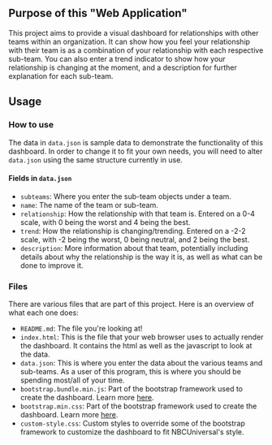 ## Purpose of this "Web Application"
This project aims to provide a visual dashboard for relationships with other teams within an organization. It can show how you feel your relationship with their team is as a combination of your relationship with each respective sub-team. You can also enter a trend indicator to show how your relationship is changing at the moment, and a description for further explanation for each sub-team.
## Usage
### How to use
The data in `data.json` is sample data to demonstrate the functionality of this dashboard. In order to change it to fit your own needs, you will need to alter `data.json` using the same structure currently in use.
#### Fields in `data.json`
- `subteams`: Where you enter the sub-team objects under a team.
- `name`: The name of the team or sub-team.
- `relationship`: How the relationship with that team is. Entered on a 0-4 scale, with 0 being the worst and 4 being the best.
- `trend`: How the relationship is changing/trending. Entered on a -2-2 scale, with -2 being the worst, 0 being neutral, and 2 being the best.
- `description`: More information about that team, potentially including details about why the relationship is the way it is, as well as what can be done to improve it.
### Files
There are various files that are part of this project. Here is an overview of what each one does:
- `README.md`: The file you're looking at!
- `index.html`: This is the file that your web browser uses to actually render the dashboard. It contains the html as well as the javascript to look at the data.
- `data.json`: This is where you enter the data about the various teams and sub-teams. As a user of this program, this is where you should be spending most/all of your time.
- `bootstrap.bundle.min.js`: Part of the bootstrap framework used to create the dashboard. Learn more [here](https://getbootstrap.com/).
- `bootstrap.min.css`: Part of the bootstrap framework used to create the dashboard. Learn more [here](https://getbootstrap.com/).
- `custom-style.css`: Custom styles to override some of the bootstrap framework to customize the dashboard to fit NBCUniversal's style.
